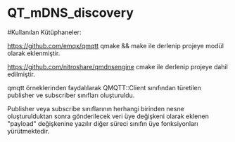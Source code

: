 # QT_mDNS_discovery
#Kullanılan Kütüphaneler:

https://github.com/emqx/qmqtt
qmake && make ile derlenip projeye modül olarak eklenmiştir.

https://github.com/nitroshare/qmdnsengine
cmake ile derlenip projeye dahil edilmiştir.


qmqtt örneklerinden faydalılarak QMQTT::Client sınıfından türetilen publisher ve subscriber sınıfları oluşturuldu.

Publisher veya subscribe sınıflarının herhangi birinden nesne oluşturulduktan sonra gönderilecek veri üye değişkeni 
olarak eklenen "payload" değişkenine yazılır diğer süreci sınıfın üye fonksiyonları yürütmektedir.

